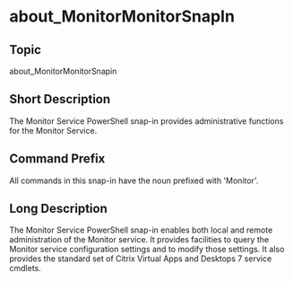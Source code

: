 ﻿
# about\_MonitorMonitorSnapIn

## Topic
about\_MonitorMonitorSnapin


## Short Description

The Monitor Service PowerShell snap-in provides administrative functions for the Monitor Service.


## Command Prefix
All commands in this snap-in have the noun prefixed with 'Monitor'.


## Long Description

The Monitor Service PowerShell snap-in enables both local and remote administration of the Monitor service.  It provides facilities to query the Monitor service configuration settings and to modify those settings.  It also provides the standard set of Citrix Virtual Apps and Desktops 7 service cmdlets.


